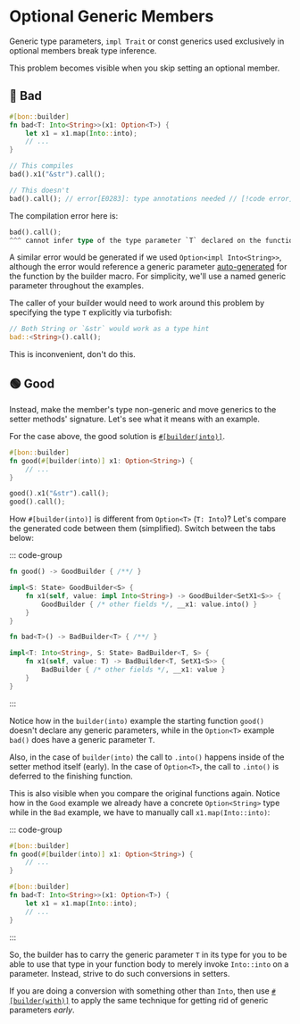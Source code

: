 # Optional Generic Members

Generic type parameters, `impl Trait` or const generics used exclusively in optional members break type inference.

This problem becomes visible when you skip setting an optional member.

## :red_circle: Bad

```rust compile_fail
#[bon::builder]
fn bad<T: Into<String>>(x1: Option<T>) {
    let x1 = x1.map(Into::into);
    // ...
}

// This compiles
bad().x1("&str").call();

// This doesn't
bad().call(); // error[E0283]: type annotations needed // [!code error]
```

The compilation error here is:

```rust ignore
bad().call();
^^^ cannot infer type of the type parameter `T` declared on the function `bad`
```

A similar error would be generated if we used `Option<impl Into<String>>`, although the error would reference a generic parameter [auto-generated](../typestate-api/builders-type-signature#other-generic-parameters) for the function by the builder macro. For simplicity, we'll use a named generic parameter throughout the examples.

The caller of your builder would need to work around this problem by specifying the type `T` explicitly via turbofish:

```rust ignore
// Both String or `&str` would work as a type hint
bad::<String>().call();
```

This is inconvenient, don't do this.

## :green_circle: Good

Instead, make the member's type non-generic and move generics to the setter methods' signature. Let's see what it means with an example.

For the case above, the good solution is [`#[builder(into)]`](../../reference/builder/member/into).

```rust
#[bon::builder]
fn good(#[builder(into)] x1: Option<String>) {
    // ...
}

good().x1("&str").call();
good().call();
```

How `#[builder(into)]` is different from `Option<T>` (`T: Into`)?
Let's compare the generated code between them (simplified). Switch between the tabs below:

::: code-group

```rust ignore [builder(into)]
fn good() -> GoodBuilder { /**/ }

impl<S: State> GoodBuilder<S> {
    fn x1(self, value: impl Into<String>) -> GoodBuilder<SetX1<S>> {
        GoodBuilder { /* other fields */, __x1: value.into() }
    }
}
```

<!--
Prettier tries to replace &lt; with a <, but it is intentionally there, because
otherwise, Vue thinks as if we are trying to write an HTML tag e.g. <T></T>
-->
<!-- prettier-ignore -->
```rust ignore [Option&lt;T>]
fn bad<T>() -> BadBuilder<T> { /**/ }

impl<T: Into<String>, S: State> BadBuilder<T, S> {
    fn x1(self, value: T) -> BadBuilder<T, SetX1<S>> {
        BadBuilder { /* other fields */, __x1: value }
    }
}
```

:::

Notice how in the `builder(into)` example the starting function `good()` doesn't declare any generic parameters, while in the `Option<T>` example `bad()` does have a generic parameter `T`.

Also, in the case of `builder(into)` the call to `.into()` happens inside of the setter method itself (early). In the case of `Option<T>`, the call to `.into()` is deferred to the finishing function.

This is also visible when you compare the original functions again. Notice how in the `Good` example we already have a concrete `Option<String>` type while in the `Bad` example, we have to manually call `x1.map(Into::into)`:

::: code-group

```rust [Good]
#[bon::builder]
fn good(#[builder(into)] x1: Option<String>) {
    // ...
}
```

```rust [Bad]
#[bon::builder]
fn bad<T: Into<String>>(x1: Option<T>) {
    let x1 = x1.map(Into::into);
    // ...
}
```

:::

So, the builder has to carry the generic parameter `T` in its type for you to be able to use that type in your function body to merely invoke `Into::into` on a parameter. Instead, strive to do such conversions in setters.

If you are doing a conversion with something other than `Into`, then use [`#[builder(with)]`](../../reference/builder/member/with) to apply the same technique for getting rid of generic parameters _early_.
